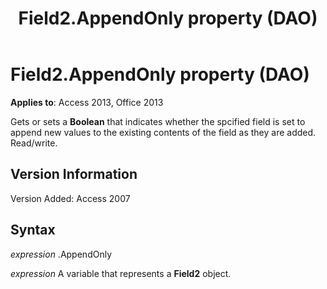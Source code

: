 ﻿---
title: Field2.AppendOnly property (DAO)
TOCTitle: AppendOnly Property
ms:assetid: 4427f3af-6393-0f1c-ecac-017112022583
ms:mtpsurl: https://msdn.microsoft.com/library/Ff193152(v=office.15)
ms:contentKeyID: 48544524
ms.date: 09/18/2015
mtps_version: v=office.15
---

# Field2.AppendOnly property (DAO)


**Applies to**: Access 2013, Office 2013

Gets or sets a **Boolean** that indicates whether the spcified field is set to append new values to the existing contents of the field as they are added. Read/write.

## Version Information

Version Added: Access 2007

## Syntax

*expression* .AppendOnly

*expression* A variable that represents a **Field2** object.

